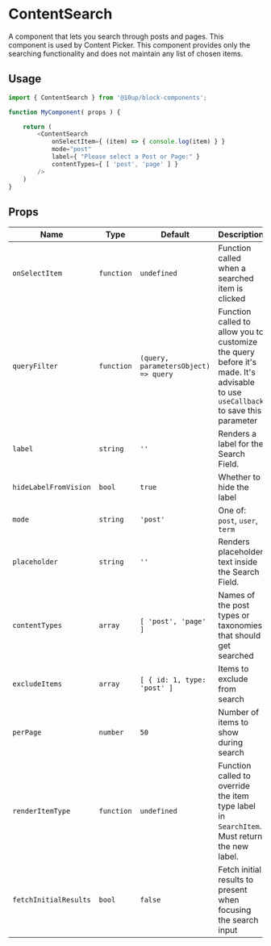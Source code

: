 # ContentSearch

A component that lets you search through posts and pages. This component is used by Content Picker. This component provides only the searching functionality and does not maintain any list of chosen items.

## Usage

```js
import { ContentSearch } from '@10up/block-components';

function MyComponent( props ) {

    return (
        <ContentSearch
            onSelectItem={ (item) => { console.log(item) } }
            mode="post"
            label={ "Please select a Post or Page:" }
            contentTypes={ [ 'post', 'page' ] }
        />
    )
}
```

## Props

| Name                  | Type       | Default                              | Description                                                                                                                      |
|-----------------------|------------|--------------------------------------|----------------------------------------------------------------------------------------------------------------------------------|
| `onSelectItem`        | `function` | `undefined`                          | Function called when a searched item is clicked                                                                                  |
| `queryFilter`         | `function` | `(query, parametersObject) => query` | Function called to allow you to customize the query before it's made. It's advisable to use `useCallback` to save this parameter |
| `label`               | `string`   | `''`                                 | Renders a label for the Search Field.
| `hideLabelFromVision` | `bool`     | `true`                               | Whether to hide the label                                                                                           |
| `mode`                | `string`   | `'post'`                             | One of: `post`, `user`, `term`                                                                                                   |
| `placeholder`         | `string`   | `''`                                 | Renders placeholder text inside the Search Field.                                                                                |
| `contentTypes`        | `array`    | `[ 'post', 'page' ]`                 | Names of the post types or taxonomies that should get searched                                                                   |
| `excludeItems`        | `array`    | `[ { id: 1, type: 'post' ]`          | Items to exclude from search                                                                                                     |
| `perPage`             | `number`   | `50`                                 | Number of items to show during search                                                                                            |
| `renderItemType`      | `function` | `undefined`                          | Function called to override the item type label in `SearchItem`. Must return the new label.                                      |
| `fetchInitialResults` | `bool`     | `false`                              | Fetch initial results to present when focusing the search input                                                                  |
